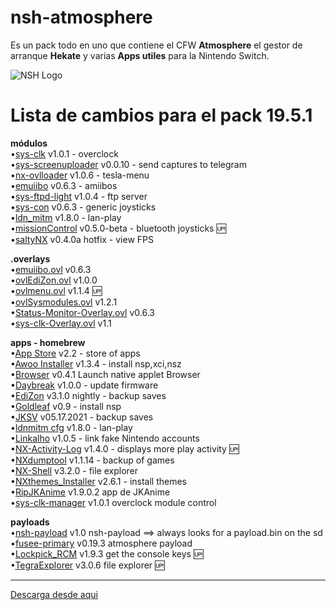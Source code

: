 # nsh-atmosphere
Es un pack todo en uno que contiene el CFW **Atmosphere** el gestor de arranque **Hekate** y varias **Apps utiles** para la Nintendo Switch.

![NSH Logo](https://raw.githubusercontent.com/team-racoon/nsh-atmosphere/master/nsh-logo.png)


# Lista de cambios para el pack 19.5.1

**módulos**  
•[sys-clk](https://github.com/retronx-team/sys-clk/releases) v1.0.1 - overclock  
•[sys-screenuploader](https://github.com/bakatrouble/sys-screenuploader/releases)  v0.0.10 - send captures to telegram  
•[nx-ovlloader](https://github.com/WerWolv/nx-ovlloader/releases) v1.0.6 - tesla-menu  
•[emuiibo](https://github.com/XorTroll/emuiibo/releases) v0.6.3 - amiibos  
•[sys-ftpd-light](https://github.com/cathery/sys-ftpd-light/releases) v1.0.4 - ftp server  
•[sys-con](https://github.com/cathery/sys-con/releases) v0.6.3 - generic joysticks  
•[ldn_mitm](https://github.com/spacemeowx2/ldn_mitm/releases) v1.8.0 - lan-play  
•[missionControl](https://github.com/ndeadly/MissionControl/releases/) v0.5.0-beta - bluetooth joysticks 🆙  
•[saltyNX](https://github.com/masagrator/SaltyNX/releases) v0.4.0a hotfix - view FPS

**.overlays**  
•[emuiibo.ovl](https://github.com/XorTroll/emuiibo/releases) v0.6.3  
•[ovlEdiZon.ovl](https://github.com/WerWolv/EdiZon/releases) v1.0.0  
•[ovlmenu.ovl](https://github.com/WerWolv/Tesla-Menu/releases) v1.1.4 🆙  
•[ovlSysmodules.ovl](https://github.com/WerWolv/ovl-sysmodules/releases) v1.2.1  
•[Status-Monitor-Overlay.ovl](https://github.com/masagrator/Status-Monitor-Overlay/releases) v0.6.3  
•[sys-clk-Overlay.ovl](https://github.com/Sun-Research-University/sys-clk-Overlay/releases) v1.1  

**apps - homebrew**  
•[App Store](https://github.com/vgmoose/hb-appstore/releases) v2.2 - store of apps  
•[Awoo Installer](https://github.com/Huntereb/Awoo-Installer/releases) v1.3.4 - install nsp,xci,nsz  
•[Browser](https://github.com/crc-32/BrowseNX/releases) v0.4.1 Launch native applet Browser  
•[Daybreak](https://github.com/Atmosphere-NX/Atmosphere/releases) v1.0.0 - update firmware  
•[EdiZon](https://github.com/WerWolv/EdiZon/releases) v3.1.0 nightly - backup saves  
•[Goldleaf](https://github.com/XorTroll/Goldleaf/releases) v0.9 - install nsp  
•[JKSV](https://github.com/J-D-K/JKSV/releases) v05.17.2021 - backup saves  
•[ldnmitm cfg](https://github.com/spacemeowx2/ldn_mitm/releases) v1.8.0 - lan-play  
•[Linkalho](https://github.com/rdmrocha/linkalho/releases) v1.0.5 - link fake Nintendo accounts  
•[NX-Activity-Log](https://github.com/tallbl0nde/NX-Activity-Log/releases) v1.4.0 - displays more play activity 🆙  
•[NXdumptool](https://github.com/DarkMatterCore/nxdumptool/releases) v1.1.14  - backup of games  
•[NX-Shell](https://github.com/joel16/NX-Shell/releases) v3.2.0 - file explorer  
•[NXthemes_Installer](https://github.com/exelix11/SwitchThemeInjector/releases) v2.6.1 - install themes  
•[RipJKAnime](https://github.com/darkxex/RipJKNX/releases) v1.9.0.2 app de JKAnime  
•[sys-clk-manager](https://github.com/retronx-team/sys-clk/releases) v1.0.1 overclock module control  

**payloads**  
•[nsh-payload](https://github.com/team-racoon/nsh-atmosphere/releases) v1.0 nsh-payload ==> always looks for a payload.bin on the sd  
•[fusee-primary](https://github.com/Atmosphere-NX/Atmosphere/releases) v0.19.3 atmosphere payload  
•[Lockpick_RCM](https://github.com/shchmue/Lockpick_RCM/releases) v1.9.3 get the console keys 🆙  
•[TegraExplorer](https://github.com/suchmememanyskill/TegraExplorer/releases) v3.0.6 file explorer 🆙  


-----------------------------------------------------------------------------
[Descarga desde aqui](https://github.com/team-racoon/nsh-atmosphere/releases)
